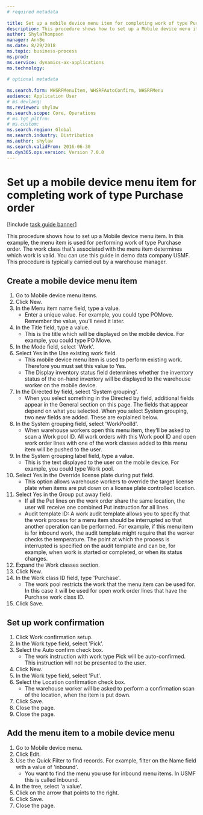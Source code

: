 ```yaml
--- 
# required metadata 
 
title: Set up a mobile device menu item for completing work of type Purchase order
description: This procedure shows how to set up a Mobile device menu item. 
author: ShylaThompson
manager: AnnBe 
ms.date: 8/29/2018
ms.topic: business-process 
ms.prod:  
ms.service: dynamics-ax-applications 
ms.technology:  
 
# optional metadata 
 
ms.search.form: WHSRFMenuItem, WHSRFAutoConfirm, WHSRFMenu   
audience: Application User 
# ms.devlang:  
ms.reviewer: shylaw
ms.search.scope: Core, Operations 
# ms.tgt_pltfrm:  
# ms.custom:  
ms.search.region: Global
ms.search.industry: Distribution
ms.author: shylaw
ms.search.validFrom: 2016-06-30 
ms.dyn365.ops.version: Version 7.0.0 
---
```

# Set up a mobile device menu item for completing work of type Purchase order

[!include [task guide banner](../../includes/task-guide-banner.md)]

This procedure shows how to set up a Mobile device menu item. In this example, the menu item is used for performing work of type Purchase order. The work class that’s associated with the menu item determines which work is valid. You can use this guide in demo data company USMF. This procedure is typically carried out by a warehouse manager.


## Create a mobile device menu item
1. Go to Mobile device menu items.
2. Click New.
3. In the Menu item name field, type a value.
    * Enter a unique value. For example, you could type POMove. Remember the value, you'll need it later.  
4. In the Title field, type a value.
    * This is the title which will be displayed on the mobile device. For example, you could type PO Move.  
5. In the Mode field, select 'Work'.
6. Select Yes in the Use existing work field.
    * This mobile device menu item is used to perform existing work. Therefore you must set this value to Yes.  
    * The Display inventory status field determines whether the inventory status of the on-hand inventory will be displayed to the warehouse worker on the mobile device.  
7. In the Directed by field, select 'System grouping'.
    * When you select something in the Directed by field, additional fields appear in the General section on this page. The fields that appear depend on what you selected. When you select System grouping, two new fields are added. These are explained below.  
8. In the System grouping field, select 'WorkPoolId'.
    * When warehouse workers open this menu item, they’ll be asked to scan a Work pool ID. All work orders with this Work pool ID and open work order lines with one of the work classes added to this menu item will be pushed to the user.  
9. In the System grouping label field, type a value.
    * This is the text displayed to the user on the mobile device. For example, you could type Work pool.  
10. Select Yes in the Override license plate during put field.
    * This option allows warehouse workers to override the target license plate when items are put down on a license plate controlled location.  
11. Select Yes in the Group put away field.
    * If all the Put lines on the work order share the same location, the user will receive one combined Put instruction for all lines.  
    * Audit template ID: A work audit template allows you to specify that the work process for a menu item should be interrupted so that another operation can be performed. For example, if this menu item is for inbound work, the audit template might require that the worker checks the temperature. The point at which the process is interrupted is specified on the audit template and can be, for example, when work is started or completed, or when its status changes.  
12. Expand the Work classes section.
13. Click New.
14. In the Work class ID field, type 'Purchase'.
    * The work pool restricts the work that the menu item can be used for. In this case it will be used for open work order lines that have the Purchase work class ID.  
15. Click Save.

## Set up work confirmation
1. Click Work confirmation setup.
2. In the Work type field, select 'Pick'.
3. Select the Auto confirm check box.
    * The work instruction with work type Pick will be auto-confirmed. This instruction will not be presented to the user.  
4. Click New.
5. In the Work type field, select 'Put'.
6. Select the Location confirmation check box.
    * The warehouse worker will be asked to perform a confirmation scan of the location, when the item is put down.  
7. Click Save.
8. Close the page.
9. Close the page.

## Add the menu item to a mobile device menu
1. Go to Mobile device menu.
2. Click Edit.
3. Use the Quick Filter to find records. For example, filter on the Name field with a value of 'inbound'.
    * You want to find the menu you use for inbound menu items. In USMF this is called Inbound.  
4. In the tree, select 'a value'.
5. Click on the arrow that points to the right.
6. Click Save.
7. Close the page.

